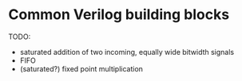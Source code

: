 # Common Verilog building blocks

TODO:
- saturated addition of two incoming, equally wide bitwidth signals
- FIFO
- (saturated?) fixed point multiplication

